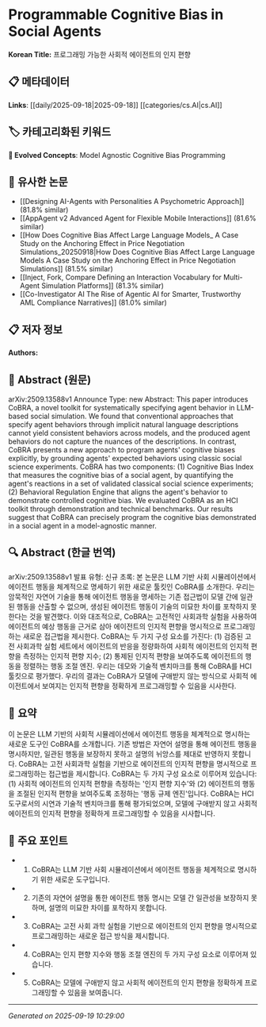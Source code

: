 
# Programmable Cognitive Bias in Social Agents

**Korean Title:** 프로그래밍 가능한 사회적 에이전트의 인지 편향

## 📋 메타데이터

**Links**: [[daily/2025-09-18|2025-09-18]] [[categories/cs.AI|cs.AI]]

## 🏷️ 카테고리화된 키워드
**🚀 Evolved Concepts**: Model Agnostic Cognitive Bias Programming

## 🔗 유사한 논문
- [[Designing AI-Agents with Personalities A Psychometric Approach]] (81.8% similar)
- [[AppAgent v2 Advanced Agent for Flexible Mobile Interactions]] (81.6% similar)
- [[How Does Cognitive Bias Affect Large Language Models_ A Case Study on the Anchoring Effect in Price Negotiation Simulations_20250918|How Does Cognitive Bias Affect Large Language Models A Case Study on the Anchoring Effect in Price Negotiation Simulations]] (81.5% similar)
- [[Inject, Fork, Compare Defining an Interaction Vocabulary for Multi-Agent Simulation Platforms]] (81.3% similar)
- [[Co-Investigator AI The Rise of Agentic AI for Smarter, Trustworthy AML Compliance Narratives]] (81.0% similar)

## 📋 저자 정보

**Authors:** 

## 📄 Abstract (원문)

arXiv:2509.13588v1 Announce Type: new 
Abstract: This paper introduces CoBRA, a novel toolkit for systematically specifying agent behavior in LLM-based social simulation. We found that conventional approaches that specify agent behaviors through implicit natural language descriptions cannot yield consistent behaviors across models, and the produced agent behaviors do not capture the nuances of the descriptions. In contrast, CoBRA presents a new approach to program agents' cognitive biases explicitly, by grounding agents' expected behaviors using classic social science experiments. CoBRA has two components: (1) Cognitive Bias Index that measures the cognitive bias of a social agent, by quantifying the agent's reactions in a set of validated classical social science experiments; (2) Behavioral Regulation Engine that aligns the agent's behavior to demonstrate controlled cognitive bias. We evaluated CoBRA as an HCI toolkit through demonstration and technical benchmarks. Our results suggest that CoBRA can precisely program the cognitive bias demonstrated in a social agent in a model-agnostic manner.

## 🔍 Abstract (한글 번역)

arXiv:2509.13588v1 발표 유형: 신규
초록: 본 논문은 LLM 기반 사회 시뮬레이션에서 에이전트 행동을 체계적으로 명세하기 위한 새로운 툴킷인 CoBRA를 소개한다. 우리는 암묵적인 자연어 기술을 통해 에이전트 행동을 명세하는 기존 접근법이 모델 간에 일관된 행동을 산출할 수 없으며, 생성된 에이전트 행동이 기술의 미묘한 차이를 포착하지 못한다는 것을 발견했다. 이와 대조적으로, CoBRA는 고전적인 사회과학 실험을 사용하여 에이전트의 예상 행동을 근거로 삼아 에이전트의 인지적 편향을 명시적으로 프로그래밍하는 새로운 접근법을 제시한다. CoBRA는 두 가지 구성 요소를 가진다: (1) 검증된 고전 사회과학 실험 세트에서 에이전트의 반응을 정량화하여 사회적 에이전트의 인지적 편향을 측정하는 인지적 편향 지수; (2) 통제된 인지적 편향을 보여주도록 에이전트의 행동을 정렬하는 행동 조절 엔진. 우리는 데모와 기술적 벤치마크를 통해 CoBRA를 HCI 툴킷으로 평가했다. 우리의 결과는 CoBRA가 모델에 구애받지 않는 방식으로 사회적 에이전트에서 보여지는 인지적 편향을 정확하게 프로그래밍할 수 있음을 시사한다.

## 📝 요약

이 논문은 LLM 기반의 사회적 시뮬레이션에서 에이전트 행동을 체계적으로 명시하는 새로운 도구인 CoBRA를 소개합니다. 기존 방법은 자연어 설명을 통해 에이전트 행동을 명시하지만, 일관된 행동을 보장하지 못하고 설명의 뉘앙스를 제대로 반영하지 못합니다. CoBRA는 고전 사회과학 실험을 기반으로 에이전트의 인지적 편향을 명시적으로 프로그래밍하는 접근법을 제시합니다. CoBRA는 두 가지 구성 요소로 이루어져 있습니다: (1) 사회적 에이전트의 인지적 편향을 측정하는 '인지 편향 지수'와 (2) 에이전트의 행동을 조절된 인지적 편향을 보여주도록 조정하는 '행동 규제 엔진'입니다. CoBRA는 HCI 도구로서의 시연과 기술적 벤치마크를 통해 평가되었으며, 모델에 구애받지 않고 사회적 에이전트의 인지적 편향을 정확하게 프로그래밍할 수 있음을 시사합니다.

## 🎯 주요 포인트

- 1. CoBRA는 LLM 기반 사회 시뮬레이션에서 에이전트 행동을 체계적으로 명시하기 위한 새로운 도구입니다.

- 2. 기존의 자연어 설명을 통한 에이전트 행동 명시는 모델 간 일관성을 보장하지 못하며, 설명의 미묘한 차이를 포착하지 못합니다.

- 3. CoBRA는 고전 사회 과학 실험을 기반으로 에이전트의 인지 편향을 명시적으로 프로그래밍하는 새로운 접근 방식을 제시합니다.

- 4. CoBRA는 인지 편향 지수와 행동 조절 엔진의 두 가지 구성 요소로 이루어져 있습니다.

- 5. CoBRA는 모델에 구애받지 않고 사회적 에이전트의 인지 편향을 정확하게 프로그래밍할 수 있음을 보여줍니다.

---

*Generated on 2025-09-19 10:29:00*